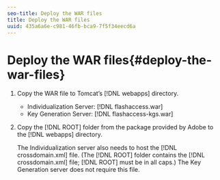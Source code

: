 ```yaml
---
seo-title: Deploy the WAR files
title: Deploy the WAR files
uuid: 435a6a6e-c981-46fb-bca9-7f5f34eecd6a
---
```


# Deploy the WAR files{#deploy-the-war-files}

1. Copy the WAR file to Tomcat’s [!DNL webapps] directory.

    * Individualization Server: [!DNL flashaccess.war] 
    * Key Generation Server: [!DNL flashaccess-kgs.war]

1. Copy the [!DNL ROOT] folder from the package provided by Adobe to the [!DNL webapps] directory.

   The Individualization server also needs to host the [!DNL crossdomain.xml] file. (The [!DNL ROOT] folder contains the [!DNL crossdomain.xml] file; [!DNL ROOT] must be in all caps.) The Key Generation server does not require this file. 

